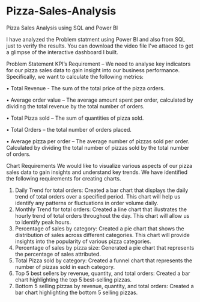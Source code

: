 # Pizza-Sales-Analysis
Pizza Sales Analysis using SQL and Power BI

I have analyzed the Problem statment using Power BI and also from SQL just to verify the results. You can download the video file I've attaced to get a glimpse of the interactive dashboard I built.

Problem Statement
KPI’s Requirement – We need to analyse key indicators for our pizza sales data to gain insight into our business performance. Specifically, we want to calculate the following metrics:

•	Total Revenue - The sum of the total price of the pizza orders.

•	Average order value – The average amount spent per order, calculated by dividing the total revenue by the total number of orders.

•	Total Pizza sold – The sum of quantities of pizza sold.

•	Total Orders – the total number of orders placed.

•	Average pizza per order – The average number of pizzas sold per order. Calculated by dividing the total number of pizzas sold by the total number of orders.

Chart Requirements
We would like to visualize various aspects of our pizza sales data to gain insights and understand key trends. We have identified the following requirements for creating charts.
1.	Daily Trend for total orders: Created a bar chart that displays the daily trend of total orders over a specified period. This chart will help us identify any patterns or fluctuations in order volume daily.
2.	Monthly Trend for total orders: Created a line chart that illustrates the hourly trend of total orders throughout the day. This chart will allow us to identify peak hours.
3.	Percentage of sales by category: Created a pie chart that shows the distribution of sales across different categories. This chart will provide insights into the popularity of various pizza categories.
4.	Percentage of sales by pizza size: Generated a pie chart that represents the percentage of sales attributed.
5.	Total Pizza sold by category: Created a funnel chart that represents the number of pizzas sold in each category.
6.	Top 5 best sellers by revenue, quantity, and total orders: Created a bar chart highlighting the top 5 best-selling pizzas.
7.	Bottom 5 selling pizzas by revenue, quantity, and total orders: Created a bar chart highlighting the bottom 5 selling pizzas.
